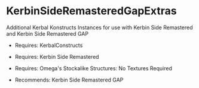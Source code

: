 # KerbinSideRemasteredGapExtras
Additional Kerbal Konstructs Instances for use with Kerbin Side Remastered and Kerbin Side Remastered GAP

- Requires: KerbalConstructs
- Requires: Kerbin Side Remastered
- Requires: Omega's Stockalike Structures: No Textures Required

- Recommends: Kerbin Side Remastered GAP

